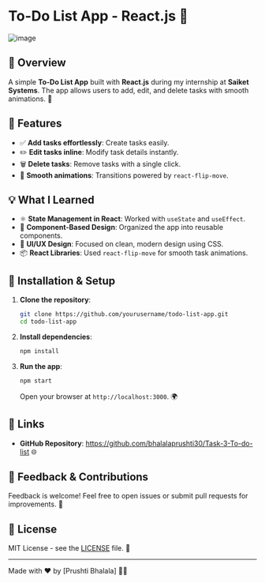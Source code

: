 # To-Do List App - React.js 📝

![image](https://github.com/user-attachments/assets/4f879996-4b59-4ec0-ae46-174fecfaffaf)

## 🚀 Overview
A simple **To-Do List App** built with **React.js** during my internship at **Saiket Systems**. The app allows users to add, edit, and delete tasks with smooth animations. 🎯

## 🌟 Features
- ✅ **Add tasks effortlessly**: Create tasks easily.
- ✏️ **Edit tasks inline**: Modify task details instantly.
- 🗑️ **Delete tasks**: Remove tasks with a single click.
- 🎥 **Smooth animations**: Transitions powered by `react-flip-move`.

## 💡 What I Learned
- ⚛️ **State Management in React**: Worked with `useState` and `useEffect`.
- 🧩 **Component-Based Design**: Organized the app into reusable components.
- 🎨 **UI/UX Design**: Focused on clean, modern design using CSS.
- 📦 **React Libraries**: Used `react-flip-move` for smooth task animations.

## 🔧 Installation & Setup
1. **Clone the repository**:
    ```bash
    git clone https://github.com/yourusername/todo-list-app.git
    cd todo-list-app
    ```

2. **Install dependencies**:
    ```bash
    npm install
    ```

3. **Run the app**:
    ```bash
    npm start
    ```

    Open your browser at `http://localhost:3000`. 🌍

## 🔗 Links
- **GitHub Repository**: https://github.com/bhalalaprushti30/Task-3-To-do-list 🌐

## 💬 Feedback & Contributions
Feedback is welcome! Feel free to open issues or submit pull requests for improvements. 🔧

## 📄 License
MIT License - see the [LICENSE](LICENSE) file. 📜

---

Made with ❤️ by [Prushti Bhalala] 👨‍💻

